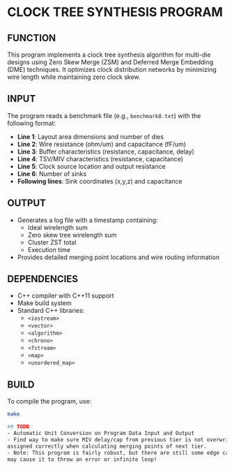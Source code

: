 # CLOCK TREE SYNTHESIS PROGRAM

## FUNCTION
This program implements a clock tree synthesis algorithm for multi-die designs using Zero Skew Merge (ZSM) and Deferred Merge Embedding (DME) techniques. It optimizes clock distribution networks by minimizing wire length while maintaining zero clock skew.

## INPUT
The program reads a benchmark file (e.g., `benchmark0.txt`) with the following format:
- **Line 1**: Layout area dimensions and number of dies
- **Line 2**: Wire resistance (ohm/um) and capacitance (fF/um)
- **Line 3**: Buffer characteristics (resistance, capacitance, delay)
- **Line 4**: TSV/MIV characteristics (resistance, capacitance)
- **Line 5**: Clock source location and output resistance
- **Line 6**: Number of sinks
- **Following lines**: Sink coordinates (x,y,z) and capacitance

## OUTPUT
- Generates a log file with a timestamp containing:
  - Ideal wirelength sum
  - Zero skew tree wirelength sum
  - Cluster ZST total
  - Execution time
- Provides detailed merging point locations and wire routing information

## DEPENDENCIES
- C++ compiler with C++11 support
- Make build system
- Standard C++ libraries:
  - `<iostream>`
  - `<vector>`
  - `<algorithm>`
  - `<chrono>`
  - `<fstream>`
  - `<map>`
  - `<unordered_map>`

## BUILD
To compile the program, use:
```bash
make

## TODO
- Automatic Unit Conversion on Program Data Input and Output
- Find way to make sure MIV delay/cap from previous tier is not overwritten/is
assigned correctly when calculating merging points of next tier.
- Note: This program is fairly robust, but there are still some edge cases that
may cause it to throw an error or infinite loop!

